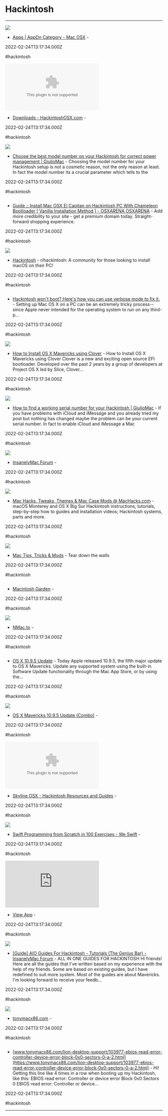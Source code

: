 # Hackintosh

---

![](https://nmac.to/wp-content/uploads/2022/03/Affinity_Photo_2-65x65.png%20%20%20%20%20%20%20%20%20%09%20%09%3Clink%20rel=)

- [Apps | AppDn Category - Mac OSX](https://appdn.net/category/apps) - 

2022-02-24T13:17:34.000Z

#hackintosh

![](https://rdl.ink/render/https%3A%2F%2Fwww.hackintoshosx.com)

- [Downloads - HackintoshOSX.com](https://www.hackintoshosx.com) - 

2022-02-24T13:17:34.000Z

#hackintosh

![](https://giuliomac.files.wordpress.com/2014/02/smbios.png)

- [Choose the best model number on your Hackintosh for correct power management | GiulioMac](https://giuliomac.wordpress.com/2014/02/21/best-model-number-on-your-hackintosh) - Choosing the model number for your Hackintosh setup is not a cosmetic reason, not the only reason at least. In fact the model number its a crucial parameter which tells to the

2022-02-24T13:17:34.000Z

#hackintosh

![]()

- [Guide :: Install Mac OSX El Capitan on Hackintosh PC With Chameleon Bootloader [ Vanilla Installation Method ] - OSXARENA OSXARENA](https://osxarena.com/2015/10/guide-install-el-capitan-on-hackintosh-pc-with-chameleon-bootloader-vanilla-installation-method) - Add more credibility to your site - get a premium domain today. Straight-forward shopping experience.

2022-02-24T13:17:34.000Z

#hackintosh

![](https://styles.redditmedia.com/t5_2quen/styles/communityIcon_3h47q7jw18x71.jpg?width=256&format=pjpg&s=e9235aad1814b998b221a35115814f20b6f53ec0)

- [Hackintosh](https://www.reddit.com/r/hackintosh) - r/hackintosh: A community for those looking to install macOS on their PC!

2022-02-24T13:17:34.000Z

#hackintosh

![]()

- [Hackintosh won't boot? Here's how you can use verbose mode to fix it.](https://www.macbreaker.com/2015/01/read-verbose-mode-fix-hackintosh-errors.html) - Setting up Mac OS X on a PC  can be an extremely tricky process-- since Apple never intended for the operating system to run on any third-p...

2022-02-24T13:17:34.000Z

#hackintosh

![](https://www.tonymacx86.com/images/tonymacx86-logo.png)

- [How to Install OS X Mavericks using Clover](https://www.tonymacx86.com/mavericks-desktop-guides/125632-how-install-os-x-mavericks-using-clover.html) - How to Install OS X Mavericks using Clover  Clover is a new and exciting open source EFI bootloader. Developed over the past 2 years by a group of developers at Project OS X led by Slice, Clover...

2022-02-24T13:17:34.000Z

#hackintosh

![](https://giuliomac.files.wordpress.com/2014/02/serial-number.png)

- [How to find a working serial number for your Hackintosh | GiulioMac](https://giuliomac.wordpress.com/2014/02/18/how-to-find-a-working-serial-number-for-your-hackintosh) - If you have problems with iCloud and iMessage and you already tried my post but nothing has changed maybe the problem can be your current serial number. In fact to enable iCloud and iMessage a Mac

2022-02-24T13:17:34.000Z

#hackintosh

![](https://www.insanelymac.com/uploads/monthly_2021_01/insanelymac-logo-2016.png.c9f571b03b127cdc84bc80538e241e32.png)

- [InsanelyMac Forum](https://www.insanelymac.com/forum) - 

2022-02-24T13:17:34.000Z

#hackintosh

![](https://rdl.ink/render/https%3A%2F%2Fwww.machacks.com%2F%23mac_hacks)

- [Mac Hacks, Tweaks, Themes & Mac Case Mods @ MacHacks.com](https://www.machacks.com/#mac_hacks) - macOS Monterey and OS X Big Sur Hackintosh instructions, tutorials, step-by-step how to guides and installation videos; Hackintosh systems, parts and more.

2022-02-24T13:17:34.000Z

#hackintosh

![](https://rdl.ink/render/https%3A%2F%2Fmodmyi.com%2Fforums%2Fmac-tips-tricks-and-mods)

- [Mac Tips, Tricks & Mods](https://modmyi.com/forums/mac-tips-tricks-and-mods) - Tear down the walls

2022-02-24T13:17:34.000Z

#hackintosh

![]()

- [Macintosh Garden](https://macintoshgarden.org) - 

2022-02-24T13:17:34.000Z

#hackintosh

![](https://nmac.to/wp-content/uploads/2016/07/MWeb-65x65.png%20%20%20%20%20%20%20%20%20%09%20%09%3Clink%20rel=)

- [NMac.to](https://nmac.to) - 

2022-02-24T13:17:34.000Z

#hackintosh

![]()

- [OS X 10.9.5 Update](https://www.tonymacx86.com/442-os-x-10-9-5-update.html) - Today Apple released 10.9.5, the fifth major update to OS X Mavericks. Update any supported system using the built-in Software Update functionality through the Mac App Store, or by using the...

2022-02-24T13:17:34.000Z

#hackintosh

![](https://rdl.ink/render/https%3A%2F%2Fsupport.apple.com%2Fkb%2FDL1760)

- [OS X Mavericks 10.9.5 Update (Combo)](https://support.apple.com/kb/DL1760) - 

2022-02-24T13:17:34.000Z

#hackintosh

![](https://rdl.ink/render/https%3A%2F%2Fwww.skylineosx.com)

- [Skyline OSX - Hackintosh Resources and Guides](https://www.skylineosx.com) - 

2022-02-24T13:17:34.000Z

#hackintosh

![](https://www.weheartswift.com/wp-content/uploads/2015/02/teh-cover.png)

- [Swift Programming from Scratch in 100 Exercises - We Swift](https://www.weheartswift.com/swift-programming-scratch-100-exercises) - 

2022-02-24T13:17:34.000Z

#hackintosh

![](https://rdl.ink/render/https%3A%2F%2Fwww.macappfans.org)

- [View App](https://www.macappfans.org) - 

2022-02-24T13:17:34.000Z

#hackintosh

![](https://www.insanelymac.com/uploads/monthly_2018_10/downloadMacOS.png.4412d87823271ff027a92b514c53deda.png)

- [[Guide] AIO Guides For Hackintosh - Tutorials (The Genius Bar) - InsanelyMac Forum](https://www.insanelymac.com/forum/topic/298027-guide-aio-guides-for-hackintosh) - ALL IN ONE GUIDES FOR HACKINTOSH Hi friends! Here are all the guides that I've written based on my experience with the help of my friends. Some are based on existing guides, but I have redefined to suit more system. Most of the guides are about Mavericks. I'm looking forward to receive your feedb...

2022-02-24T13:17:34.000Z

#hackintosh

![](https://www.tonymacx86.com/images/tonymacx86-logo.png)

- [tonymacx86.com](https://www.tonymacx86.com/home.php) - 

2022-02-24T13:17:34.000Z

#hackintosh

![]()

- [www.tonymacx86.com/lion-desktop-support/103977-ebios-read-error-controller-device-error-block-0x0-sectors-0-a-2.html](https://www.tonymacx86.com/lion-desktop-support/103977-ebios-read-error-controller-device-error-block-0x0-sectors-0-a-2.html) - Hi!  Getting this line like 4 times in a row when booting up my Hackintosh, like this:   EBIOS read error: Controller or device error Block 0x0 Sectors 0  EBIOS read error: Controller or device...

2022-02-24T13:17:34.000Z

#hackintosh

---

